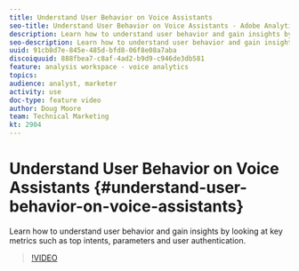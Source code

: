 ```yaml
---
title: Understand User Behavior on Voice Assistants
seo-title: Understand User Behavior on Voice Assistants - Adobe Analytics
description: Learn how to understand user behavior and gain insights by looking at key metrics such as top intents, parameters and user authentication.
seo-description: Learn how to understand user behavior and gain insights by looking at key metrics such as top intents, parameters and user authentication. - Adobe Analytics
uuid: 91cb8d7e-845e-485d-bfd8-06f8e08a7aba
discoiquuid: 888fbea7-c8af-4ad2-b9d9-c946de3db581
feature: analysis workspace - voice analytics
topics: 
audience: analyst, marketer
activity: use
doc-type: feature video
author: Doug Moore
team: Technical Marketing
kt: 2904
---
```


# Understand User Behavior on Voice Assistants {#understand-user-behavior-on-voice-assistants}

Learn how to understand user behavior and gain insights by looking at key metrics such as top intents, parameters and user authentication.

>[!VIDEO](https://video.tv.adobe.com/v/27227/?quality=9)